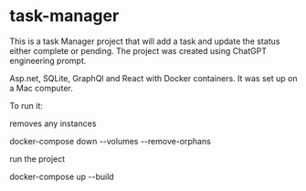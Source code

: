 # task-manager


This is a task Manager project that will add a task and update the status either complete or pending. The project was created using ChatGPT engineering prompt. 

Asp.net, SQLite, GraphQl and React with Docker containers. It was set up on a Mac computer.

To run it:

removes any instances

docker-compose down --volumes --remove-orphans

run the project

docker-compose up --build
